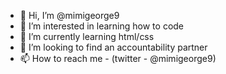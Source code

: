 - 👋 Hi, I’m @mimigeorge9
- 👀 I’m interested in learning how to code
- 🌱 I’m currently learning html/css
- 💞️ I’m looking to find an accountability partner
- 📫 How to reach me - (twitter - @mimigeorge9)

<!---
mimigeorge9/mimigeorge9 is a ✨ special ✨ repository because its `README.md` (this file) appears on your GitHub profile.
You can click the Preview link to take a look at your changes.
--->
